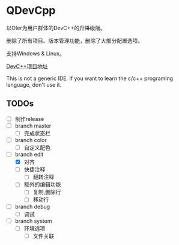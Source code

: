 # QDevCpp

以OIer为用户群体的DevC++的升~~降~~级版。

删除了所有项目、版本管理功能，删除了大部分配置选项。

支持Windows & Linux。

[DevC++项目地址](https://sourceforge.net/projects/orwelldevcpp/)

This is not a generic IDE. If you want to learn the c/c++ programing language, don't use it.

## TODOs

* [ ] 制作release
* [ ] branch master
	* [ ] 完成状态栏
* [ ] branch color
	* [ ] 自定义配色
* [ ] branch edit
	* [x] 对齐
	* [ ] 快捷注释
		* [ ] 翻转注释
	* [ ] 额外的编辑功能
		* [ ] 复制,删除行
		* [ ] 移动行
* [ ] branch debug
	* [ ] 调试
* [ ] branch system
	* [ ] 环境选项
		* [ ] 文件关联
